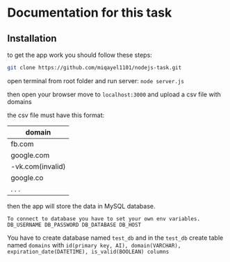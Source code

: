 # Documentation for this task



## Installation

to get the app work you should follow these steps:


```bash
git clone https://github.com/miqayel1101/nodejs-task.git
```
open terminal from root folder and run server: ```node server.js```

then open your browser move to ```localhost:3000``` and upload a csv file with domains

the csv file must have this format: 

   |  domain  | 
   | ------------- | 
   | fb.com | 
   | google.com |
   | -vk.com(invalid) |
   | google.co|
   | .     .   .|
then the app will store the data in MySQL database.

```To connect to database you have to set your own env variables. DB_USERNAME DB_PASSWORD DB_DATABASE DB_HOST```

You have to create database named ```test_db``` and in the ```test_db``` create table named ```domains``` with ```id(primary key, AI), domain(VARCHAR), expiration_date(DATETIME), is_valid(BOOLEAN) columns```
